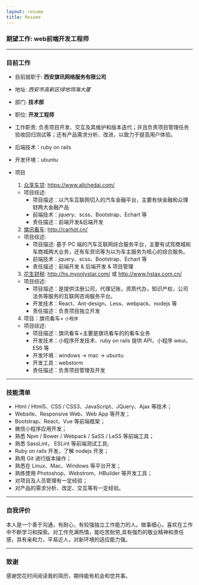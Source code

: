 ```yaml
---
layout: resume
title: Resume
---
```


### 期望工作: web前端开发工程师

---

### 目前工作

* 目前就职于: **西安旗讯网络服务有限公司**
* 地址: *西安市高新区绿地领海大厦*
* 部门: **技术部**
* 职位: **开发工程师**
* 工作职责: 负责项目开发、交互及其维护和版本迭代；并且负责项目管理任务验收回归测试等；还有产品需求分析、改进，以致力于提高用户体验。
* 后端技术：ruby on rails
* 开发环境：ubuntu
* 项目
  1. [众享车贷](https://www.allchedai.com/): https://www.allchedai.com/
    
    * 项目综述:
      * 项目描述：以汽车互联网切入的汽车金融平台，主要有快金融和众理财两大金融产品
      * 前端技术：jquery、scss、Bootstrap、Echart 等
      * 责任描述：前端开发&后端开发

  2. [旗讯看车](http://carhot.cn/): http://carhot.cn/
    
    * 项目综述:
      * 项目描述: 基于 PC 端的汽车互联网综合服务平台，主要有试驾商城和车商城两大业务，还有车资讯等为以为车主服务为核心的综合服务。
      * 前端技术：jquery、scss、Bootstrap、Echart 等
      * 责任描述：前端开发 & 后端开发 & 项目管理

  3. [花生财税](http://hs.myonlystar.com): http://hs.myonlystar.com/ 或 http://www.hstax.com.cn/ 

    * 项目综述:
      * 项目描述：是提供注册公司，代理记账，资质代办，知识产权，公司法务等服务的互联网咨询服务平台。
      * 开发技术：React、Ant-design、Less、webpack、nodejs 等
      * 责任描述：负责项目独立开发

  4. 项目：旗讯看车+ `小程序`

    * 项目综述:
      * 项目描述：旗讯看车+主要是旗讯看车的的看车业务
      * 开发技术：小程序开发技术、ruby on rails 提供 API，小程序 weui，ES6 等
      * 开发环境：windows -> mac -> ubuntu
      * 开发工具：webstorm
      * 责任描述：负责项目管理及开发

---

### 技能清单

* Html / Html5、CSS / CSS3、JavaScript、JQuery、Ajax 等技术；
* Website、Responsive Web、Web App 等开发；
* Bootstrap、React、Vue 等前端框架；
* 微信小程序应用开发；
* 熟悉 Npm / Bower / Webpack / SaSS / LeSS 等前端工具；
* 熟悉 SassLint， ESLint 等前端测试工具;
* Ruby on rails 开发，了解 nodejs 开发；
* 熟用 Git 进行版本操作；
* 熟悉在 Linux、Mac、Windows 等平台开发；
* 熟练使用 Photoshop、Webstrom、HBuilder 等开发工具；
* 对项目及人员管理有一定经验；
* 对产品的需求分析、改定、交互等有一定经验。

---

### 自我评价

本人是一个善于沟通，有耐心，有较强独立工作能力的人。做事细心，喜欢在工作中不断学习和探索。对工作充满热情，能吃苦耐劳,具有强烈的敬业精神和责任感，具有亲和力，平易近人，对新环境的适应能力强。

---

### 致谢

感谢您花时间阅读我的简历，期待能有机会和您共事。
